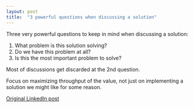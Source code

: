 ```yaml
---
layout: post
title:  "3 powerful questions when discussing a solution"
---
```


Three very powerful questions to keep in mind when discussing a solution:

1) What problem is this solution solving?  
2) Do we have this problem at all?  
3) Is this the most important problem to solve?  

Most of discussions get discarded at the 2nd question.

Focus on maximizing throughput of the value, not just on implementing a solution we might like for some reason.

[Original LinkedIn post](https://www.linkedin.com/feed/update/urn%3Ali%3Ashare%3A6555167503880855552)